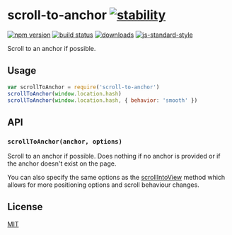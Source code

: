# scroll-to-anchor [![stability][0]][1]
[![npm version][2]][3] [![build status][4]][5]
[![downloads][8]][9] [![js-standard-style][10]][11]

Scroll to an anchor if possible.

## Usage
```js
var scrollToAnchor = require('scroll-to-anchor')
scrollToAnchor(window.location.hash)
scrollToAnchor(window.location.hash, { behavior: 'smooth' })
```

## API
### `scrollToAnchor(anchor, options)`
Scroll to an anchor if possible. Does nothing if no anchor is provided or if the
anchor doesn't exist on the page.

You can also specify the same options as the [scrollIntoView](https://developer.mozilla.org/en/docs/Web/API/Element/scrollIntoView#Parameters) method which allows for more positioning options and scroll behaviour changes.

## License
[MIT](https://tldrlegal.com/license/mit-license)

[0]: https://img.shields.io/badge/stability-experimental-orange.svg?style=flat-square
[1]: https://nodejs.org/api/documentation.html#documentation_stability_index
[2]: https://img.shields.io/npm/v/scroll-to-anchor.svg?style=flat-square
[3]: https://npmjs.org/package/scroll-to-anchor
[4]: https://img.shields.io/travis/yoshuawuyts/scroll-to-anchor/master.svg?style=flat-square
[5]: https://travis-ci.org/yoshuawuyts/scroll-to-anchor
[6]: https://img.shields.io/codecov/c/github/yoshuawuyts/scroll-to-anchor/master.svg?style=flat-square
[7]: https://codecov.io/github/yoshuawuyts/scroll-to-anchor
[8]: http://img.shields.io/npm/dm/scroll-to-anchor.svg?style=flat-square
[9]: https://npmjs.org/package/scroll-to-anchor
[10]: https://img.shields.io/badge/code%20style-standard-brightgreen.svg?style=flat-square
[11]: https://github.com/feross/standard
